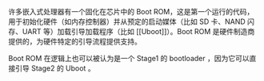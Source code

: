 许多嵌入式处理器有一个固化在芯片中的 Boot ROM，这是第一个运行的代码，用于初始化硬件（如内存控制器）并从预定的启动媒体（比如 SD 卡、NAND 闪存、UART 等）加载引导加载程序（比如 [[Uboot]]）。Boot ROM 是硬件制造商提供的，为硬件特定的引导流程提供支持。

Boot ROM 在逻辑上也可以被认为是一个 Stage1 的 bootloader ，因为它可以直接引导 Stage2 的 Uboot 。
